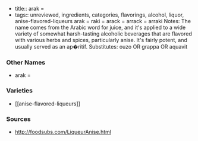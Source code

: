 - title:: arak =
- tags:: unreviewed, ingredients, categories, flavorings, alcohol, liquor, anise-flavored-liqueurs
arak = raki = arack = arrack = arraki Notes: The name comes from the Arabic word for juice, and it's applied to a wide variety of somewhat harsh-tasting alcoholic beverages that are flavored with various herbs and spices, particularly anise. It's fairly potent, and usually served as an ap�ritif. Substitutes: ouzo OR grappa OR aquavit

### Other Names

* arak =

### Varieties

* [[anise-flavored-liqueurs]]

### Sources
* http://foodsubs.com/LiqueurAnise.html

